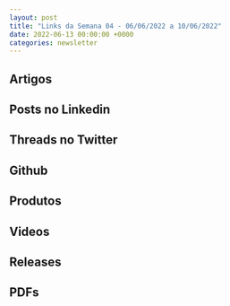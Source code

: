 ```yaml
---
layout: post
title: "Links da Semana 04 - 06/06/2022 a 10/06/2022"
date: 2022-06-13 00:00:00 +0000
categories: newsletter
---
```


## Artigos

## Posts no Linkedin

## Threads no Twitter

## Github

## Produtos

## Videos

## Releases

## PDFs
